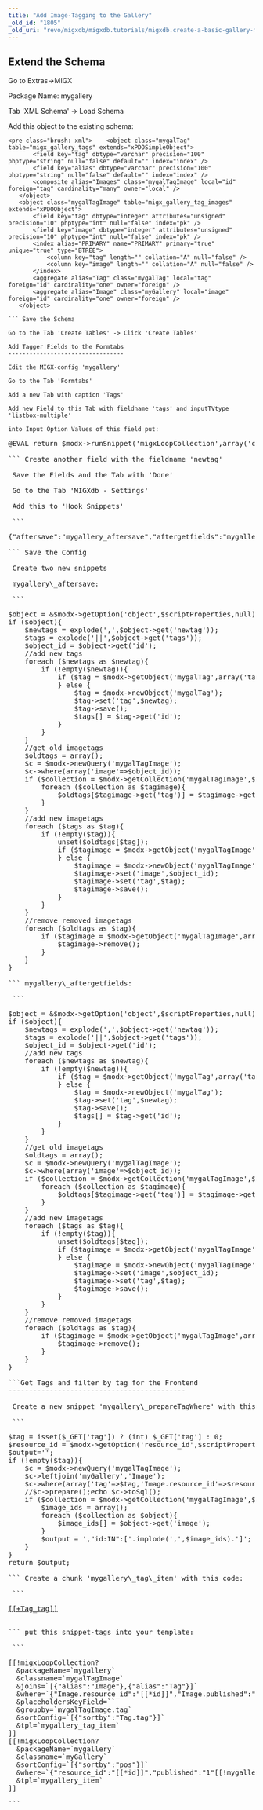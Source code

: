 ```yaml
---
title: "Add Image-Tagging to the Gallery"
_old_id: "1805"
_old_uri: "revo/migxdb/migxdb.tutorials/migxdb.create-a-basic-gallery-management-from-scratch-with-migxdb/add-image-tagging"
---
```


 Extend the Schema
------------------

 Go to Extras->MIGX

 Package Name: mygallery

 Tab 'XML Schema' -> Load Schema

 Add this object to the existing schema:

 ```
<pre class="brush: xml">    <object class="mygalTag" table="migx_gallery_tags" extends="xPDOSimpleObject">
        <field key="tag" dbtype="varchar" precision="100" phptype="string" null="false" default="" index="index" />
        <field key="alias" dbtype="varchar" precision="100" phptype="string" null="false" default="" index="index" />
        <composite alias="Images" class="mygalTagImage" local="id" foreign="tag" cardinality="many" owner="local" />
    </object>
    <object class="mygalTagImage" table="migx_gallery_tag_images" extends="xPDOObject">
        <field key="tag" dbtype="integer" attributes="unsigned" precision="10" phptype="int" null="false" index="pk" />
        <field key="image" dbtype="integer" attributes="unsigned" precision="10" phptype="int" null="false" index="pk" />
        <index alias="PRIMARY" name="PRIMARY" primary="true" unique="true" type="BTREE">
            <column key="tag" length="" collation="A" null="false" />
            <column key="image" length="" collation="A" null="false" />
        </index>
        <aggregate alias="Tag" class="mygalTag" local="tag" foreign="id" cardinality="one" owner="foreign" />
        <aggregate alias="Image" class="myGallery" local="image" foreign="id" cardinality="one" owner="foreign" />
    </object>

``` Save the Schema

 Go to the Tab 'Create Tables' -> Click 'Create Tables'

Add Tagger Fields to the Formtabs
---------------------------------

 Edit the MIGX-config 'mygallery'

 Go to the Tab 'Formtabs'

 Add a new Tab with caption 'Tags'

 Add new Field to this Tab with fieldname 'tags' and inputTVtype 'listbox-multiple'

 into Input Option Values of this field put:

 ```
<pre class="brush: php">@EVAL return $modx->runSnippet('migxLoopCollection',array('classname'=>'mygalTag','sortConfig'=>'[{"sortby":""tag}]','tpl'=>'@CODE:[[+tag]]==[[+id]]','outputSeparator'=>'||'));

``` Create another field with the fieldname 'newtag'

 Save the Fields and the Tab with 'Done'

 Go to the Tab 'MIGXdb - Settings'

 Add this to 'Hook Snippets'

 ```
<pre class="brush: plain">{"aftersave":"mygallery_aftersave","aftergetfields":"mygallery_aftergetfields"}

``` Save the Config

 Create two new snippets

 mygallery\_aftersave:

 ```
<pre class="brush: php">$object = &$modx->getOption('object',$scriptProperties,null);
if ($object){
    $newtags = explode(',',$object->get('newtag'));
    $tags = explode('||',$object->get('tags'));
	$object_id = $object->get('id');
    //add new tags
    foreach ($newtags as $newtag){
        if (!empty($newtag)){
            if ($tag = $modx->getObject('mygalTag',array('tag'=>$newtag))){
            } else {
                $tag = $modx->newObject('mygalTag');
                $tag->set('tag',$newtag);
                $tag->save();
                $tags[] = $tag->get('id');				
            }
        }
    }
	//get old imagetags
	$oldtags = array();
	$c = $modx->newQuery('mygalTagImage');
	$c->where(array('image'=>$object_id));
	if ($collection = $modx->getCollection('mygalTagImage',$c)){
		foreach ($collection as $tagimage){
			$oldtags[$tagimage->get('tag')] = $tagimage->get('tag');
		}
	}
	//add new imagetags
	foreach ($tags as $tag){
		if (!empty($tag)){
			unset($oldtags[$tag]);	
			if ($tagimage = $modx->getObject('mygalTagImage',array('image'=>$object_id,'tag'=>$tag))){
			} else {
				$tagimage = $modx->newObject('mygalTagImage');
				$tagimage->set('image',$object_id);
				$tagimage->set('tag',$tag);
				$tagimage->save();
			}
		}
	}
	//remove removed imagetags
	foreach ($oldtags as $tag){
	    if ($tagimage = $modx->getObject('mygalTagImage',array('image'=>$object_id,'tag'=>$tag))){
		    $tagimage->remove();	    
		}		
	}
}

``` mygallery\_aftergetfields:

 ```
<pre class="brush: php">$object = &$modx->getOption('object',$scriptProperties,null);
if ($object){
    $newtags = explode(',',$object->get('newtag'));
    $tags = explode('||',$object->get('tags'));
	$object_id = $object->get('id');
    //add new tags
    foreach ($newtags as $newtag){
        if (!empty($newtag)){
            if ($tag = $modx->getObject('mygalTag',array('tag'=>$newtag))){
            } else {
                $tag = $modx->newObject('mygalTag');
                $tag->set('tag',$newtag);
                $tag->save();
                $tags[] = $tag->get('id');				
            }
        }
    }
	//get old imagetags
	$oldtags = array();
	$c = $modx->newQuery('mygalTagImage');
	$c->where(array('image'=>$object_id));
	if ($collection = $modx->getCollection('mygalTagImage',$c)){
		foreach ($collection as $tagimage){
			$oldtags[$tagimage->get('tag')] = $tagimage->get('tag');
		}
	}
	//add new imagetags
	foreach ($tags as $tag){
		if (!empty($tag)){
			unset($oldtags[$tag]);	
			if ($tagimage = $modx->getObject('mygalTagImage',array('image'=>$object_id,'tag'=>$tag))){
			} else {
				$tagimage = $modx->newObject('mygalTagImage');
				$tagimage->set('image',$object_id);
				$tagimage->set('tag',$tag);
				$tagimage->save();
			}
		}
	}
	//remove removed imagetags
	foreach ($oldtags as $tag){
	    if ($tagimage = $modx->getObject('mygalTagImage',array('image'=>$object_id,'tag'=>$tag))){
		    $tagimage->remove();	    
		}		
	}
}

```Get Tags and filter by tag for the Frontend
-------------------------------------------

 Create a new snippet 'mygallery\_prepareTagWhere' with this code:

 ```
<pre class="brush: php">$tag = isset($_GET['tag']) ? (int) $_GET['tag'] : 0;
$resource_id = $modx->getOption('resource_id',$scriptProperties,$modx->resource->get('id'));
$output='';
if (!empty($tag)){
    $c = $modx->newQuery('mygalTagImage');
    $c->leftjoin('myGallery','Image');
    $c->where(array('tag'=>$tag,'Image.resource_id'=>$resource_id));
    //$c->prepare();echo $c->toSql();
    if ($collection = $modx->getCollection('mygalTagImage',$c)){
        $image_ids = array();
        foreach ($collection as $object){
            $image_ids[] = $object->get('image');
        }
        $output = ',"id:IN":['.implode(',',$image_ids).']';
    }
}
return $output;

``` Create a chunk 'mygallery\_tag\_item' with this code:

 ```
<pre class="brush: php"><a href="[[~[[*id]]? &tag=`[[+Tag_id]]`]]">[[+Tag_tag]]</a><br>

``` put this snippet-tags into your template:

 ```
<pre class="brush: php">[[!migxLoopCollection?
  &packageName=`mygallery`
  &classname=`mygalTagImage`
  &joins=`[{"alias":"Image"},{"alias":"Tag"}]`
  &where=`{"Image.resource_id":"[[*id]]","Image.published":"1"}`
  &placeholdersKeyField=``
  &groupby=`mygalTagImage.tag`
  &sortConfig=`[{"sortby":"Tag.tag"}]`
  &tpl=`mygallery_tag_item`
]]
[[!migxLoopCollection?
  &packageName=`mygallery`
  &classname=`myGallery`
  &sortConfig=`[{"sortby":"pos"}]`
  &where=`{"resource_id":"[[*id]]","published":"1"[[!mygallery_prepareTagWhere]]}`
  &tpl=`mygallery_item`
]]

```